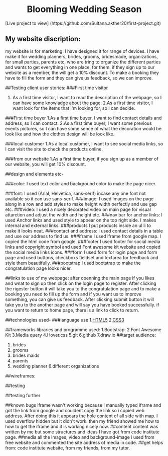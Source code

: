 <h1 align="center"> Blooming Wedding Season</h1>
[Live project to view] (https://github.com/Sultana.akther20/first-project.git)
<h2>My website discription:</h2> 
my website is for marketing. I have designed it for range of devices. I have make it for wedding planners, brides, grooms, bridesmade, organizations, for small parties, parents etc, who are tring to organize the different parties and wants to get everything in one place, for them. if they sign up to our website as a member, the will get a 10% discount. To make a booking they have to fill the form and they can give us feedback, so we can improve.

##Testing client user stories:
###First time visitor
1. As a first time visitor, I want to read the description of the webpage, so I can have some knowladge about the page.
2.As a first time visitor, I want look for the items that I'm looking for, so I can decide.

###First time buyer
1.As a first time buyer, I want to find contact details and address, so I can contact.
2.As a first time buyer, I want some previous events pictures, so I can have some sence of what the decoration would be look like and how the clothes design will be look like.

###local customer
1.As a local customer, I want to see social media links, so I can visit the site to check the products online.

###from our website
1.As a first time buyer, if you sign up as a member of our website, you will get 10% discount.

##design and elements etc-

###color: 
I used text color and background color to make the page nicer.

###font: 
I used (Arial, Helvetica, sans-serif) incase any one font not available so it can use sans-serif. 
###image:
I used images on the page along in a row and add styles to make height width perfectly and use gap etc.
###video: 
I used a nicely decorated video on main page for visual attarction and adjust the width and height etc.
###nav bar for anchor links:
I used Anchor links and used style to appear on the top right side. I makes internal and external links.
###products
I put products inside an ul li to make it looks neat.
###contact and address:
I used contact details in a table and use our address to find us.
###iframe
I used iframe from google map. I copied the html code from google.
###footer
I used footer for social media links and copyright symbol and used Font awesome kit website and copied the social media links icons.
###form
I used form for login page and form page and used buttons, checkboxs fieldset and textarea for feedback and style them beautifully.
###bootstrap
I used bootstrap to make the congratulation page looks nicer.

##links to use of my webpage:
after openning the main page if you likes and wnat to sign up then click on the login page to register. After clicking the rigester button it will take you to the congratulation page and to make a booking you need to fill up the form and if you want us to improve something, you can give us feedback. After clicking submit button it will take you to the another page and will say you have booked successfully. if you want to return to home page, there is a link to click to return.

##technologies used-
###language use
1.[HTML5]()
2.[CSS3]()

##frameworks libraries and programme used:
1.Bootstrap:
2.Font Awesome Kit
3.Media query
4.Hover.css
5.git
6.github
7.draw.io
##target audience:
1. brides
2. grooms
5. brides maids
4. parents
5. wedding planner
6.different organizations

##wireframes:

##testing

##testing further


##known bugs
iframe wasn't working because I manually typed iframe and got the link from google and couldent copy the link so i copied web address. After doing this it appears the hole content of all side with map. I used overflow hidden but it didn't work. then my friend showed me how to how to get the iframe and it is working nicely now.
##content
content was written by me but some structures and ideas I have got from code institute page.
##media
all the images, video and background-image i used from free website and commented the site address of media in code.
##get helps from:
code institute website,
 from my friends,
 from my tutor.

